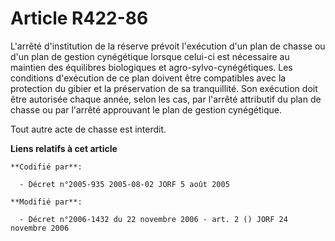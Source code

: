 # Article R422-86

L'arrêté d'institution de la réserve prévoit l'exécution d'un plan de chasse ou d'un plan de gestion cynégétique lorsque
celui-ci est nécessaire au maintien des équilibres biologiques et agro-sylvo-cynégétiques. Les conditions d'exécution de ce
plan doivent être compatibles avec la protection du gibier et la préservation de sa tranquillité. Son exécution doit être
autorisée chaque année, selon les cas, par l'arrêté attributif du plan de chasse ou par l'arrêté approuvant le plan de
gestion cynégétique.

Tout autre acte de chasse est interdit.

**Liens relatifs à cet article**

	**Codifié par**:

	  - Décret n°2005-935 2005-08-02 JORF 5 août 2005

	**Modifié par**:

	  - Décret n°2006-1432 du 22 novembre 2006 - art. 2 () JORF 24 novembre 2006
